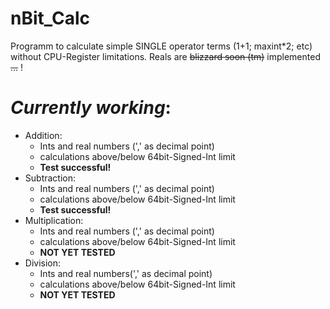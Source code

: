 # nBit_Calc
Programm to calculate simple SINGLE operator terms (1+1; maxint\*2; etc) without CPU-Register limitations.
Reals are ~~blizzard soon (tm)~~ implemented ~~...~~ !
# *Currently working*:
  - Addition: 
    - Ints and real numbers (',' as decimal point) 
    - calculations above/below 64bit-Signed-Int limit
    - **Test successful!**
  - Subtraction:
    - Ints and real numbers (',' as decimal point)
    - calculations above/below 64bit-Signed-Int limit
    - **Test successful!**
  - Multiplication:
    - Ints and real numbers (',' as decimal point)
    - calculations above/below 64bit-Signed-Int limit
    - **NOT YET TESTED**
  - Division:
    - Ints and real numbers(',' as decimal point)
    - calculations above/below 64bit-Signed-Int limit
    - **NOT YET TESTED**
